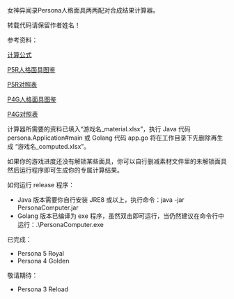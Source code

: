 女神异闻录Persona人格面具两两配对合成结果计算器。

转载代码请保留作者姓名！

参考资料：

<a href="https://www.bilibili.com/read/cv19379754/">计算公式</a>

<a href="https://wiki.biligame.com/persona/P5R/%E4%BA%BA%E6%A0%BC%E9%9D%A2%E5%85%B7%E5%9B%BE%E9%89%B4">
P5R人格面具图鉴</a>

<a href="https://wiki.biligame.com/persona/P5R/%E5%90%88%E6%88%90%E8%8C%83%E5%BC%8F">P5R对照表</a>

<a href="https://gamegene.cn/wiki/476">P4G人格面具图鉴</a>

<a href="https://gamegene.cn/wiki/478">P4G对照表</a>

计算器所需要的资料已填入“游戏名_material.xlsx”，执行 Java 代码 persona.Application#main 或 Golang 代码 app.go
将在工作目录下先删除再生成 “游戏名_computed.xlsx”。

如果你的游戏进度还没有解锁某些面具，你可以自行删减素材文件里的未解锁面具然后运行程序即可生成你的专属计算结果。

如何运行 release 程序：

* Java 版本需要你自行安装 JRE8 或以上，执行命令：java -jar PersonaComputer.jar
* Golang 版本已编译为 exe 程序，虽然双击即可运行，当仍然建议在命令行中运行：.\PersonaComputer.exe

已完成：

* Persona 5 Royal
* Persona 4 Golden

敬请期待：

* Persona 3 Reload

